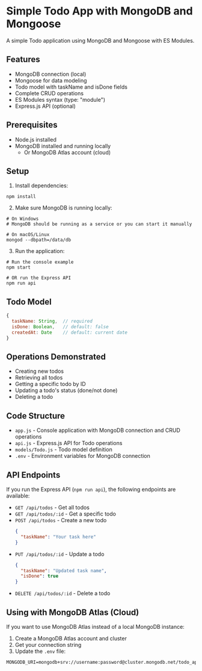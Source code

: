 # Simple Todo App with MongoDB and Mongoose

A simple Todo application using MongoDB and Mongoose with ES Modules.

## Features

- MongoDB connection (local)
- Mongoose for data modeling
- Todo model with taskName and isDone fields
- Complete CRUD operations
- ES Modules syntax (type: "module")
- Express.js API (optional)

## Prerequisites

- Node.js installed
- MongoDB installed and running locally
  - Or MongoDB Atlas account (cloud)

## Setup

1. Install dependencies:
```
npm install
```

2. Make sure MongoDB is running locally:
```
# On Windows
# MongoDB should be running as a service or you can start it manually

# On macOS/Linux
mongod --dbpath=/data/db
```

3. Run the application:
```
# Run the console example
npm start

# OR run the Express API
npm run api
```

## Todo Model

```javascript
{
  taskName: String,  // required
  isDone: Boolean,   // default: false
  createdAt: Date    // default: current date
}
```

## Operations Demonstrated

- Creating new todos
- Retrieving all todos
- Getting a specific todo by ID
- Updating a todo's status (done/not done)
- Deleting a todo

## Code Structure

- `app.js` - Console application with MongoDB connection and CRUD operations
- `api.js` - Express.js API for Todo operations
- `models/Todo.js` - Todo model definition
- `.env` - Environment variables for MongoDB connection

## API Endpoints

If you run the Express API (`npm run api`), the following endpoints are available:

- `GET /api/todos` - Get all todos
- `GET /api/todos/:id` - Get a specific todo
- `POST /api/todos` - Create a new todo
  ```json
  {
    "taskName": "Your task here"
  }
  ```
- `PUT /api/todos/:id` - Update a todo
  ```json
  {
    "taskName": "Updated task name",
    "isDone": true
  }
  ```
- `DELETE /api/todos/:id` - Delete a todo

## Using with MongoDB Atlas (Cloud)

If you want to use MongoDB Atlas instead of a local MongoDB instance:

1. Create a MongoDB Atlas account and cluster
2. Get your connection string
3. Update the `.env` file:
```
MONGODB_URI=mongodb+srv://username:password@cluster.mongodb.net/todo_app
```
